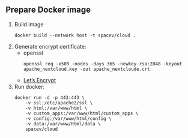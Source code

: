 ## Prepare Docker image
1. Build image
    ```
    docker build --network host -t spacev/cloud .
    ```
1. Generate encrypt certificate:
    - openssl
        ```
        openssl req -x509 -nodes -days 365 -newkey rsa:2048 -keyout apache_nextcloud.key -out apache_nextcloude.crt
        ```
    - [Let’s Encrypt](https://bayton.org/docs/nextcloud/installing-nextcloud-on-ubuntu-16-04-lts-with-redis-apcu-ssl-apache/#4-2-enable-ssl)
1. Run docker:
    ```
    docker run -d -p 443:443 \
        -v ssl:/etc/apache2/ssl \
        -v html:/var/www/html \
        -v custom_apps:/var/www/html/custom_apps \
        -v config:/var/www/html/config \
        -v data:/var/www/html/data \
        spacev/cloud
    ```